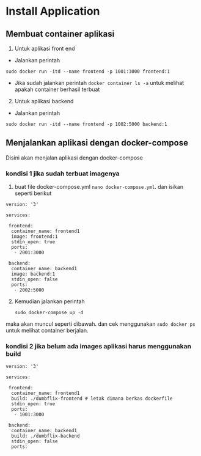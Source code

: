 # Install Application

## Membuat container aplikasi
1. Untuk aplikasi front end
- Jalankan perintah 
```
sudo docker run -itd --name frontend -p 1001:3000 frontend:1
```
- Jika sudah jalankan perintah `docker container ls -a` untuk melihat apakah container berhasil terbuat

2. Untuk aplikasi backend
- Jalankan perintah
```
sudo docker run -itd --name frontend -p 1002:5000 backend:1
```

## Menjalankan aplikasi dengan docker-compose

Disini akan menjalan aplikasi dengan docker-compose
### kondisi 1 jika sudah terbuat imagenya
1. buat file docker-compose.yml `nano docker-compose.yml`. dan isikan seperti berikut
```
version: '3'

services:

 frontend:
  container_name: frontend1
  image: frontend:1
  stdin_open: true
  ports:
   - 2001:3000

 backend:
  container_name: backend1
  image: backend:1
  stdin_open: false
  ports:
   - 2002:5000
```
2. Kemudian jalankan perintah
    ```
    sudo docker-compose up -d
    ```
maka akan muncul seperti dibawah. dan cek menggunakan `sudo docker ps` untuk melihat container berjalan. 

### kondisi 2 jika belum ada images aplikasi harus menggunakan build
```
version: '3'

services:

 frontend:
  container_name: frontend1
  build: ./dumbflix-frontend # letak dimana berkas dockerfile
  stdin_open: true
  ports:
   - 1001:3000

 backend:
  container_name: backend1
  build: ./dumbflix-backend
  stdin_open: false
  ports:

```

